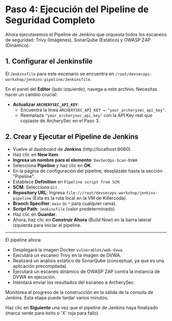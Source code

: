 # Paso 4: Ejecución del Pipeline de Seguridad Completo

Ahora ejecutaremos el Pipeline de Jenkins que orquesta todos los escaneos de seguridad: Trivy (Imágenes), SonarQube (Estático) y OWASP ZAP (Dinámico).

## 1. Configurar el Jenkinsfile

El `Jenkinsfile` para este escenario se encuentra en `/root/devsecops-workshop/jenkins-pipeline/Jenkinsfile`.

En el panel del **Editor** (lado izquierdo), navega a este archivo. Necesitas hacer un cambio crucial:

* **Actualizar `ARCHERYSEC_API_KEY`**:
    * Encuentra la línea `ARCHERYSEC_API_KEY = "your_archerysec_api_key"`.
    * Reemplaza `"your_archerysec_api_key"` con la API Key real que copiaste de ArcherySec en el Paso 3.

## 2. Crear y Ejecutar el Pipeline de Jenkins

* Vuelve al dashboard de **Jenkins** (http://localhost:8080).
* Haz clic en **New Item**.
* **Ingresa un nombre para el elemento**: `DevSecOps-Scan-DVWA`
* Selecciona **Pipeline** y haz clic en **OK**.
* En la página de configuración del pipeline, desplázate hasta la sección "Pipeline".
* Establece **Definition** en `Pipeline script from SCM`.
* **SCM**: Selecciona `Git`.
* **Repository URL**: Ingresa `file:///root/devsecops-workshop/jenkins-pipeline` (Esta es la ruta local en la VM de Killercoda).
* **Branch Specifier**: `main` (o `*` para cualquier rama).
* **Script Path**: `Jenkinsfile` (valor predeterminado).
* Haz clic en **Guardar**.
* Ahora, haz clic en **Construir Ahora** (Build Now) en la barra lateral izquierda para iniciar el pipeline.

---

El pipeline ahora:
* Desplegará la imagen Docker `vulnerables/web-dvwa`.
* Ejecutará un escaneo Trivy en la imagen de DVWA.
* Realizará un análisis estático de SonarQube (conceptual, ya que es una aplicación precompilada).
* Ejecutará un escaneo dinámico de OWASP ZAP contra la instancia de DVWA en ejecución.
* Intentará enviar los resultados del escaneo a ArcherySec.

Monitorea el progreso de la construcción en la salida de la consola de Jenkins. Esta etapa puede tardar varios minutos.

Haz clic en **Siguiente** una vez que el pipeline de Jenkins haya finalizado (marca verde para éxito o 'X' roja para fallo).
